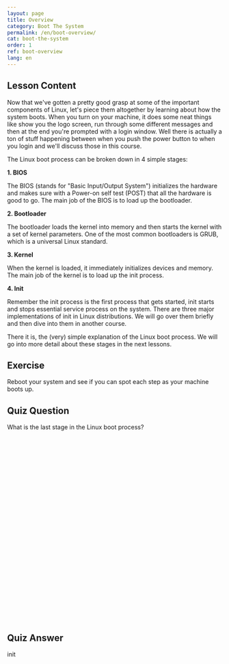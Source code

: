 ```yaml
---
layout: page
title: Overview
category: Boot The System
permalink: /en/boot-overview/
cat: boot-the-system
order: 1
ref: boot-overview
lang: en
---
```


## Lesson Content

Now that we've gotten a pretty good grasp at some of the important components of Linux, let's piece them altogether by learning about how the system boots. When you turn on your machine, it does some neat things like show you the logo screen, run through some different messages and then at the end you're prompted with a login window. Well there is actually a ton of stuff happening between when you push the power button to when you login and we'll discuss those in this course. 

The Linux boot process can be broken down in 4 simple stages: 

**1. BIOS**

The BIOS (stands for "Basic Input/Output System") initializes the hardware and makes sure with a Power-on self test (POST) that all the hardware is good to go. The main job of the BIOS is to load up the bootloader.

**2. Bootloader**

The bootloader loads the kernel into memory and then starts the kernel with a set of kernel parameters. One of the most common bootloaders is GRUB, which is a universal Linux standard. 

**3. Kernel**

When the kernel is loaded, it immediately initializes devices and memory. The main job of the kernel is to load up the init process. 

**4. Init**

Remember the init process is the first process that gets started, init starts and stops essential service process on the system. There are three major implementations of init in Linux distributions. We will go over them briefly and then dive into them in another course.

There it is, the (very) simple explanation of the Linux boot process. We will go into more detail about these stages in the next lessons.

## Exercise

Reboot your system and see if you can spot each step as your machine boots up. 

## Quiz Question

What is the last stage in the Linux boot process?  
<br /><br /><br /><br /><br /><br /><br /><br /><br /><br /><br /><br /><br /><br /><br /><br /><br /><br /><br /><br /><br /><br /><br /><br /><br /><br /> 
## Quiz Answer

init